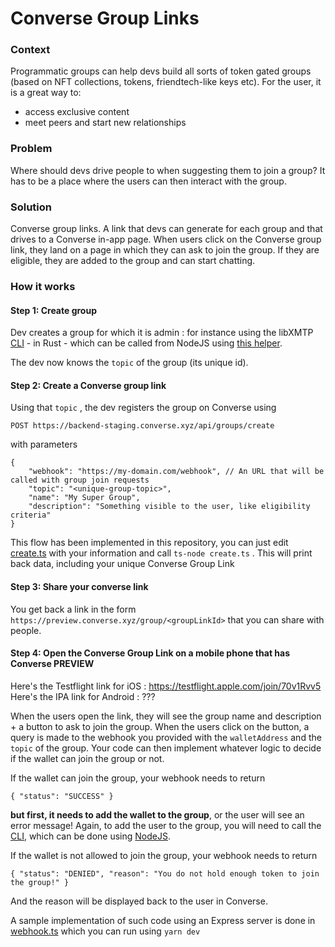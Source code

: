 
# Converse Group Links

### Context

Programmatic groups can help devs build all sorts of token gated groups (based on NFT collections, tokens, friendtech-like keys etc). For the user, it is a great way to:

-   access exclusive content
-   meet peers and start new relationships

### Problem

Where should devs drive people to when suggesting them to join a group? It has to be a place where the users can then interact with the group.

### Solution

Converse group links. A link that devs can generate for each group and that drives to a Converse in-app page. When users click on the Converse group link, they land on a page in which they can ask to join the group. If they are eligible, they are added to the group and can start chatting.


### How it works

#### Step 1: Create group
Dev creates a group for which it is admin : for instance using the libXMTP [CLI](https://github.com/xmtp/libxmtp/tree/main/examples/cli) - in Rust - which can be called from NodeJS using [this helper](https://replit.com/@neekolas/Groups-Nodejs-Client#src/index.ts).

The dev now knows the `topic` of the group (its unique id).

#### Step 2: Create a Converse group link

Using that `topic` , the dev registers the group on Converse using 

    POST https://backend-staging.converse.xyz/api/groups/create

with parameters 

    {
		"webhook": "https://my-domain.com/webhook", // An URL that will be called with group join requests
		"topic": "<unique-group-topic>",
		"name": "My Super Group",
		"description": "Something visible to the user, like eligibility criteria"
	}

This flow has been implemented in this repository, you can just edit [create.ts](create.ts) with your information and call `ts-node create.ts` . This will print back data, including your unique Converse Group Link 

#### Step 3: Share your converse link

You get back a link in the form `https://preview.converse.xyz/group/<groupLinkId>` that you can share with people.

#### Step 4: Open the Converse Group Link on a mobile phone that has Converse PREVIEW

Here's the Testflight link for iOS : https://testflight.apple.com/join/70v1Rvv5
Here's the IPA link for Android : ???

When the users open the link, they will see the group name and description + a button to ask to join the group. When the users click on the button, a query is made to the webhook you provided with the `walletAddress` and the `topic` of the group. Your code can then implement whatever logic to decide if the wallet can join the group or not.

If the wallet can join the group, your webhook needs to return 

    { "status": "SUCCESS" }

**but first, it needs to add the wallet to the group**, or the user will see an error message!
Again, to add the user to the group, you will need to call the [CLI](https://github.com/xmtp/libxmtp/tree/main/examples/cli), which can be done using [NodeJS](https://replit.com/@neekolas/Groups-Nodejs-Client#src/index.ts).

If the wallet is not allowed to join the group, your webhook needs to return

    { "status": "DENIED", "reason": "You do not hold enough token to join the group!" }

And the reason will be displayed back to the user in Converse.

A sample implementation of such code using an Express server is done in [webhook.ts](webhook.ts) which you can run using `yarn dev`
